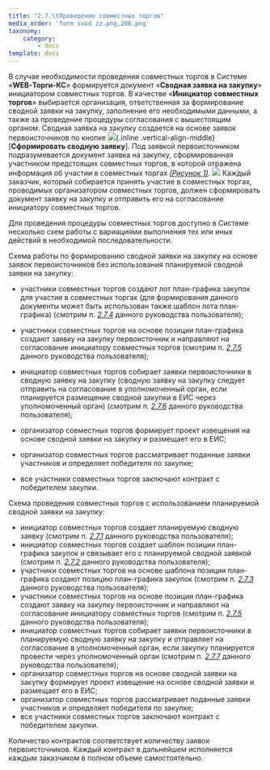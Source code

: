 ```yaml
---
title: "2.7.\tПроведение совместных торгов"
media_order: 'form svod zz.png,206.png'
taxonomy:
    category:
        - docs
template: docs
---
```


В случае необходимости проведения совместных торгов в Системе «**WEB-Торги-КС**» формируется документ «**Сводная заявка на закупку**» инициатором совместных торгов. В качестве «**Инициатор совместных торгов**» выбирается организация, ответственная за формирование сводной заявки на закупку, заполнение его необходимыми данными, а также за проведение процедуры согласования с вышестоящим органом. Сводная заявка на закупку создается на основе заявок первоисточников по кнопке ![](form%20svod%20zz.png){.inline .vertical-align-middle} [**Сформировать сводную заявку**]. Под заявкой первоисточником подразумевается документ заявка на закупку, сформированная участником предстоящих совместных торгов, в которой отражена информация об участии в совместных торгах *[(Рисунок 1)](#ris-01)*.
![](206.png?id=ris-01)
Каждый заказчик, который собирается принять участие в совместных торгах, проводимых организатором совместных торгов, должен сформировать документ заявку на закупку и отправить его на согласование инициатору совместных торгов.

Для проведения процедуры совместных торгов доступно в Системе несколько схем работы с вариациями выполнения тех или иных действий в необходимой последовательности.

Схема работы по формированию сводной заявки на закупку на основе заявок первоисточников без использования планируемой сводной заявки на закупку:

-   участники совместных торгов создают лот план-графика закупок для участия в совместных торгах (для формирования данного документы может быть использован также шаблон лота план-графика) (смотрим п. [*2.7.4*](/complex-operations/2-7-provedenie-sovmestnykh-torgov/2-7-4-vnesenie-izmenenii-v-zayavku-pervoistochnik) данного руководства пользователя);

-   участники совместных торгов на основе позиции план-графика создают заявку на закупку первоисточник и направляют на согласование инициатору совместных торгов (смотрим п. [*2.7.5*](/complex-operations/2-7-provedenie-sovmestnykh-torgov/2-7-5-formirovanie-i-zapolnenie-izvesheniya-na-osnove-svodnoi-zayavki-na-zakupku) данного руководства пользователя);

-   инициатор совместных торгов собирает заявки первоисточники в сводную заявку на закупку (сводную заявку на закупку следует отправить на согласование в уполномоченный орган, если планируется размещение сводной закупки в ЕИС через уполномоченный орган) (смотрим п. [*2.7.6*](/complex-operations/2-7-provedenie-sovmestnykh-torgov/2-7-6-formirovanie-kontraktov-na-osnovanii-svodnoi-zayavki) данного руководства пользователя);
-   организатор совместных торгов формирует проект извещения на основе сводной заявки на закупку и размещает его в ЕИС;
-   организатор совместных торгов рассматривает поданные заявки участников и определяет победителя по закупке;
-   все участники совместных торгов заключают контракт с победителем закупки.

Схема проведения совместных торгов с использованием планируемой сводной заявки на закупку:
-   инициатор совместных торгов создает планируемую сводную заявку (смотрим п. [*2.7.1*](/complex-operations/2-7-provedenie-sovmestnykh-torgov/2-7-1-sozdanie-lota-plana-grafika-dlya-uchastiya-v-sovmestnykh-torgakh) данного руководства пользователя);
-   инициатор совместных торгов создает шаблон позиции план-графика закупок и связывает его с планируемой сводной заявкой (смотрим п. [*2.7.2*](/complex-operations/2-7-provedenie-sovmestnykh-torgov/2-7-2-sozdanie-zayavki-na-zakupku-dlya-uchastiya-v-sovmestnykh-torgakh) данного руководства пользователя);
-   участники совместных торгов на основе шаблона позиции план-графика создают позицию план-графика закупок (смотрим п. [*2.7.3*](/complex-operations/2-7-provedenie-sovmestnykh-torgov/2-7-3-formirovanie-svodnoi-zayavki-na-zakupku) данного руководства пользователя);
-   участники совместных торгов на основе позиции план-графика создают заявку на закупку первоисточник и направляют на согласование инициатору совместных торгов (смотрим п. [*2.7.5*](/complex-operations/2-7-provedenie-sovmestnykh-torgov/2-7-5-formirovanie-i-zapolnenie-izvesheniya-na-osnove-svodnoi-zayavki-na-zakupku) данного руководства пользователя);
-   инициатор совместных торгов собирает заявки первоисточники в планируемую сводную заявку на закупку и отправляет на согласование в уполномоченный орган, если закупку планируется провести через уполномоченный орган (смотрим п. [*2.7.7*]() данного руководства пользователя);
-   организатор совместных торгов на основе сводной заявки на закупку формирует проект извещение на основе сводной заявки и размещает его в ЕИС;
-   организатор совместных торгов рассматривает поданные заявки участников и определяет победителя по закупке;
-   все участники совместных торгов заключают контракт с победителем закупки.

Количество контрактов соответствует количеству заявок первоисточников. Каждый контракт в дальнейшем исполняется каждым заказчиком в полном объеме самостоятельно.